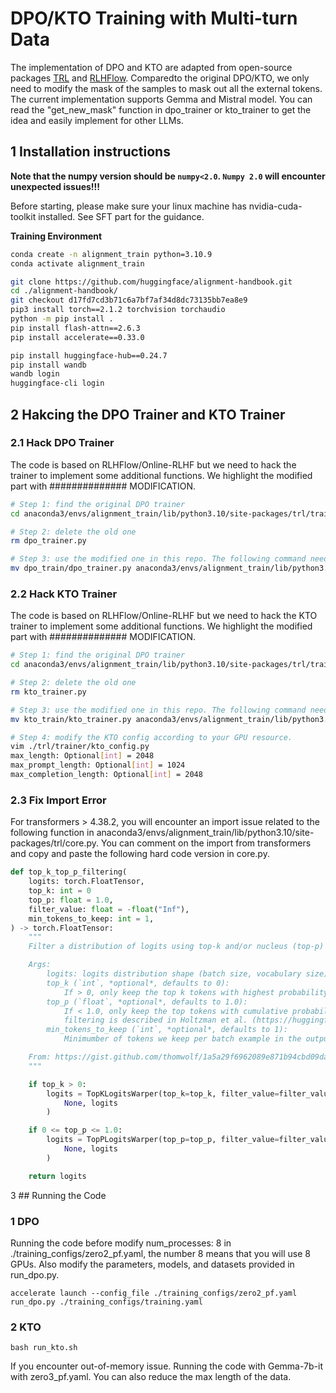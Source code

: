 # DPO/KTO Training with Multi-turn Data

The implementation of DPO and KTO are adapted from open-source packages [TRL](https://github.com/huggingface/trl) and [RLHFlow](https://github.com/RLHFlow/Online-RLHF). Comparedto the original DPO/KTO, we only need to modify the mask of the samples to mask out all the external tokens. The current implementation supports Gemma and Mistral model. You can read the "get_new_mask" function in dpo_trainer or kto_trainer to get the idea and easily implement for other LLMs.


## 1 Installation instructions

**Note that the numpy version should be `numpy<2.0`.  `Numpy 2.0` will encounter unexpected issues!!!**


Before starting, please make sure your linux machine has nvidia-cuda-toolkit installed. See SFT part for the guidance. 


**Training Environment**

```sh
conda create -n alignment_train python=3.10.9
conda activate alignment_train

git clone https://github.com/huggingface/alignment-handbook.git
cd ./alignment-handbook/
git checkout d17fd7cd3b71c6a7bf7af34d8dc73135bb7ea8e9
pip3 install torch==2.1.2 torchvision torchaudio
python -m pip install .
pip install flash-attn==2.6.3
pip install accelerate==0.33.0

pip install huggingface-hub==0.24.7
pip install wandb
wandb login
huggingface-cli login
```

## 2 Hakcing the DPO Trainer and KTO Trainer

### 2.1 Hack DPO Trainer

The code is based on RLHFlow/Online-RLHF but we need to hack the trainer to implement some additional functions. We highlight the modified part with ############## MODIFICATION.

```sh
# Step 1: find the original DPO trainer
cd anaconda3/envs/alignment_train/lib/python3.10/site-packages/trl/trainer/

# Step 2: delete the old one
rm dpo_trainer.py

# Step 3: use the modified one in this repo. The following command need to be modified to use the correct address 
mv dpo_train/dpo_trainer.py anaconda3/envs/alignment_train/lib/python3.10/site-packages/trl/trainer/dpo_trainer.py
```

### 2.2 Hack KTO Trainer

The code is based on RLHFlow/Online-RLHF but we need to hack the KTO trainer to implement some additional functions. We highlight the modified part with ############## MODIFICATION.

```sh
# Step 1: find the original DPO trainer
cd anaconda3/envs/alignment_train/lib/python3.10/site-packages/trl/trainer/

# Step 2: delete the old one
rm kto_trainer.py

# Step 3: use the modified one in this repo. The following command need to be modified to use the correct address 
mv kto_train/kto_trainer.py anaconda3/envs/alignment_train/lib/python3.10/site-packages/trl/trainer/kto_trainer.py

# Step 4: modify the KTO config according to your GPU resource.
vim ./trl/trainer/kto_config.py
max_length: Optional[int] = 2048
max_prompt_length: Optional[int] = 1024
max_completion_length: Optional[int] = 2048
```

### 2.3 Fix Import Error

For transformers > 4.38.2, you will encounter an import issue related to the following function in anaconda3/envs/alignment_train/lib/python3.10/site-packages/trl/core.py. You can comment on the import from transformers and copy and paste the following hard code version in core.py.

```python
def top_k_top_p_filtering(
    logits: torch.FloatTensor,
    top_k: int = 0
    top_p: float = 1.0,
    filter_value: float = -float("Inf"),
    min_tokens_to_keep: int = 1,
) -> torch.FloatTensor:
    """
    Filter a distribution of logits using top-k and/or nucleus (top-p) filtering.

    Args:
        logits: logits distribution shape (batch size, vocabulary size)
        top_k (`int`, *optional*, defaults to 0):
            If > 0, only keep the top k tokens with highest probability (top-k filtering)
        top_p (`float`, *optional*, defaults to 1.0):
            If < 1.0, only keep the top tokens with cumulative probability >= top_p (nucleus filtering). Nucleus
            filtering is described in Holtzman et al. (https://huggingface.co/papers/1904.09751)
        min_tokens_to_keep (`int`, *optional*, defaults to 1):
            Minimumber of tokens we keep per batch example in the output.

    From: https://gist.github.com/thomwolf/1a5a29f6962089e871b94cbd09daf317
    """

    if top_k > 0:
        logits = TopKLogitsWarper(top_k=top_k, filter_value=filter_value, min_tokens_to_keep=min_tokens_to_keep)(
            None, logits
        )

    if 0 <= top_p <= 1.0:
        logits = TopPLogitsWarper(top_p=top_p, filter_value=filter_value, min_tokens_to_keep=min_tokens_to_keep)(
            None, logits
        )

    return logits
```


3 ## Running the Code

### 1 DPO
Running the code before modify num_processes: 8 in ./training_configs/zero2_pf.yaml, the number 8 means that you will use 8 GPUs. Also modify the parameters, models, and datasets provided in run_dpo.py.

```shell
accelerate launch --config_file ./training_configs/zero2_pf.yaml run_dpo.py ./training_configs/training.yaml

```

### 2 KTO 

```shell
bash run_kto.sh
```

If you encounter out-of-memory issue. Running the code with Gemma-7b-it with zero3_pf.yaml. You can also reduce the max length of the data.



